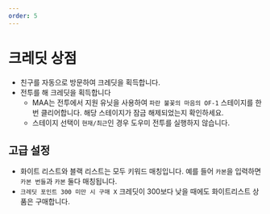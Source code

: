 ```yaml
---
order: 5
---
```


# 크레딧 상점

- 친구를 자동으로 방문하여 크레딧을 획득합니다.
- 전투를 해 크레딧을 획득합니다
  - MAA는 전투에서 지원 유닛을 사용하여 `파란 불꽃의 마음의 OF-1` 스테이지를 한 번 클리어합니다. 해당 스테이지가 잠금 해제되었는지 확인하세요.
  - 스테이지 선택이 `현재/최근`인 경우 도우미 전투를 실행하지 않습니다.

## 고급 설정

- 화이트 리스트와 블랙 리스트는 모두 키워드 매칭입니다. 예를 들어 `카본`을 입력하면 `카본 번들`과 `카본` 둘다 매칭됩니다. 
- `크레딧 포인트 300 미만 시 구매 X` 크레딧이 300보다 낮을 때에도 화이트리스트 상품은 구매합니다.

